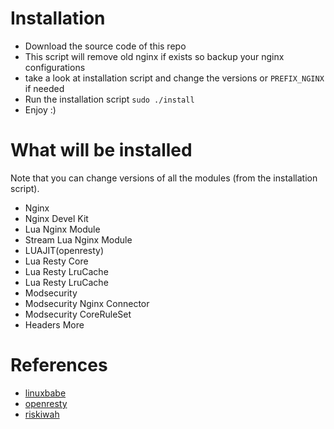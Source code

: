 # Installation
- Download the source code of this repo
- This script will remove old nginx if exists so backup your nginx configurations
- take a look at installation script and change the versions or `PREFIX_NGINX` if needed
- Run the installation script `sudo ./install`
- Enjoy :)

# What will be installed
Note that you can change versions of all the modules (from the installation script).
- Nginx
- Nginx Devel Kit
- Lua Nginx Module
- Stream Lua Nginx Module
- LUAJIT(openresty)
- Lua Resty Core
- Lua Resty LruCache
- Lua Resty LruCache
- Modsecurity
- Modsecurity Nginx Connector
- Modsecurity CoreRuleSet
- Headers More

# References
* [linuxbabe](https://www.linuxbabe.com/security/modsecurity-nginx-debian-ubuntu)
* [openresty](https://github.com/openresty/headers-more-nginx-module#installation)
* [riskiwah](https://gist.github.com/riskiwah/b80d61541eea0094027cf31ae86b13f1)
